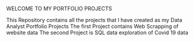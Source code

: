 WELCOME TO MY PORTFOLIO PROJECTS 

This Repository contains all the projects that I have created as my Data Analyst Portfolio Projects
The first Project contains Web Scrapping of website data
The second Project is SQL data exploration of Covid 19 data 

